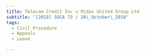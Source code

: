 ```yaml
---
title: Telecom Credit Inc v Midas United Group Ltd 
subtitle: "[2018] SGCA 73 / 26\_October\_2018"
tags:
  - Civil Procedure
  - Appeals
  - Leave

---
```


